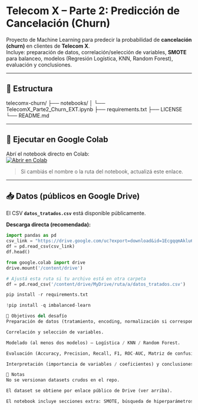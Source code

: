 # Telecom X – Parte 2: Predicción de Cancelación (Churn)

Proyecto de Machine Learning para predecir la probabilidad de **cancelación (churn)** en clientes de **Telecom X**.  
Incluye: preparación de datos, correlación/selección de variables, **SMOTE** para balanceo, modelos (Regresión Logística, KNN, Random Forest), evaluación y conclusiones.

---

## 📂 Estructura
telecomx-churn/
├── notebooks/
│ └── TelecomX_Parte2_Churn_EXT.ipynb
├── requirements.txt
├── LICENSE
└── README.md


---

## 🚀 Ejecutar en Google Colab

Abrí el notebook directo en Colab:  
[![Abrir en Colab](https://colab.research.google.com/assets/colab-badge.svg)](https://colab.research.google.com/github/GabArg/telecomx-churn/blob/main/notebooks/TelecomX_Parte2_Churn_EXT.ipynb)

> Si cambiás el nombre o la ruta del notebook, actualizá este enlace.

---

## 📥 Datos (públicos en Google Drive)

El CSV **`datos_tratados.csv`** está disponible públicamente.

**Descarga directa (recomendada):**
```python
import pandas as pd
csv_link = "https://drive.google.com/uc?export=download&id=1EcgqqmAklu6AHOxXGBDJscJJTP3nvrUt"
df = pd.read_csv(csv_link)
df.head()

from google.colab import drive
drive.mount('/content/drive')

# Ajustá esta ruta si tu archivo está en otra carpeta
df = pd.read_csv('/content/drive/MyDrive/ruta/a/datos_tratados.csv')

pip install -r requirements.txt

!pip install -q imbalanced-learn

🎯 Objetivos del desafío
Preparación de datos (tratamiento, encoding, normalización si corresponde).

Correlación y selección de variables.

Modelado (al menos dos modelos) — Logística / KNN / Random Forest.

Evaluación (Accuracy, Precision, Recall, F1, ROC-AUC, Matriz de confusión).

Interpretación (importancia de variables / coeficientes) y conclusiones estratégicas.

📝 Notas
No se versionan datasets crudos en el repo.

El dataset se obtiene por enlace público de Drive (ver arriba).

El notebook incluye secciones extra: SMOTE, búsqueda de hiperparámetros y comparativa de modelos.


